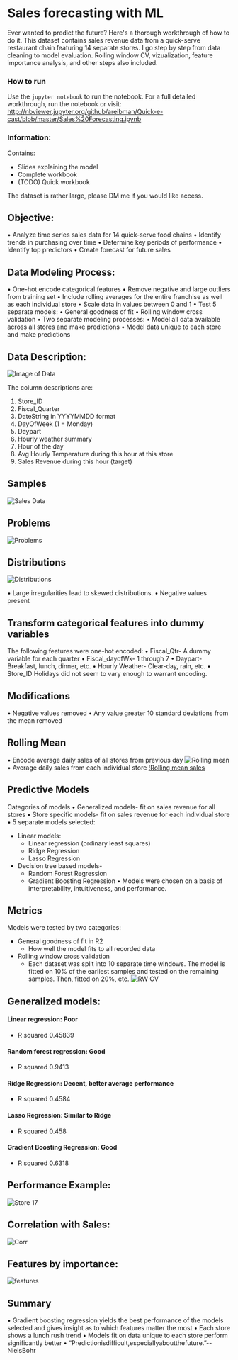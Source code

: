 # Sales forecasting with ML
Ever wanted to predict the future? Here's a thorough workthrough of how to do it. This dataset contains sales revenue data from a quick-serve restaurant chain featuring 14 separate stores. I go step by step from data cleaning to model evaluation. Rolling window CV, vizualization, feature importance analysis, and other steps also included.

### How to run
Use the `jupyter notebook` to run the notebook.
For a full detailed workthrough, run the notebook or visit: http://nbviewer.jupyter.org/github/areibman/Quick-e-cast/blob/master/Sales%20Forecasting.ipynb


### Information: 
Contains: 
* Slides explaining the model
* Complete workbook
* (TODO) Quick workbook

The dataset is rather large, please DM me if you would like access.

## Objective:
• Analyze time series sales data for 14 quick-serve food chains
• Identify trends in purchasing over time
• Determine key periods of performance
• Identify top predictors
• Create forecast for future sales

## Data Modeling Process:

• One-hot encode categorical features
• Remove negative and large outliers from training set
• Include rolling averages for the entire franchise as well as each
individual store
• Scale data in values between 0 and 1
• Test 5 separate models:
• General goodness of fit
• Rolling window cross validation
• Two separate modeling processes:
• Model all data available across all stores and make predictions
• Model data unique to each store and make predictions

## Data Description:

![Image of Data](https://raw.githubusercontent.com/areibman/Quick-e-cast/master/Screen%20Shot%202018-04-06%20at%204.51.51%20PM.png)

The column descriptions are:
1. Store_ID
2. Fiscal_Quarter
3. DateString in YYYYMMDD format
4. DayOfWeek (1 = Monday)
5. Daypart
6. Hourly weather summary
7. Hour of the day
8. Avg Hourly Temperature during this hour at this store
9. Sales Revenue during this hour (target)

## Samples

![Sales Data](https://raw.githubusercontent.com/areibman/Quick-e-cast/master/Screen%20Shot%202018-04-06%20at%204.52.04%20PM.png)

## Problems
![Problems](https://raw.githubusercontent.com/areibman/Quick-e-cast/master/Screen%20Shot%202018-04-06%20at%204.52.16%20PM.png)

## Distributions
![Distributions](https://raw.githubusercontent.com/areibman/Quick-e-cast/master/Screen%20Shot%202018-04-06%20at%204.52.28%20PM.png)

• Large irregularities lead to skewed distributions.
• Negative values present

## Transform categorical features into dummy variables
The following features were one-hot encoded:
• Fiscal_Qtr- A dummy variable for each quarter
• Fiscal_dayofWk- 1 through 7
• Daypart- Breakfast, lunch, dinner, etc.
• Hourly Weather- Clear-day, rain, etc.
• Store_ID
Holidays did not seem to vary enough to warrant encoding.

## Modifications
• Negative values removed
• Any value greater 10 standard deviations from the
mean removed

## Rolling Mean
• Encode average daily sales of all stores from previous day
![Rolling mean](https://raw.githubusercontent.com/areibman/Quick-e-cast/master/Screen%20Shot%202018-04-06%20at%204.52.47%20PM.png)
• Average daily sales from each individual store
[!Rolling mean sales](https://raw.githubusercontent.com/areibman/Quick-e-cast/master/Screen%20Shot%202018-04-06%20at%204.53.05%20PM.png)

## Predictive Models
Categories of models
• Generalized models- fit on sales revenue for all
stores
• Store specific models- fit on sales revenue for each
individual store
• 5 separate models selected:
* Linear models:
    * Linear regression (ordinary least squares)
    * Ridge Regression
    * Lasso Regression
* Decision tree based models-
    * Random Forest Regression
    * Gradient Boosting Regression
• Models were chosen on a basis of interpretability, intuitiveness, and performance.

## Metrics

Models were tested by two categories: 
* General goodness of fit in R2
    * How well the model fits to all recorded data 
* Rolling window cross validation
    * Each dataset was split into 10 separate time windows. The model is fitted on 10% of the earliest samples and tested on the remaining samples. Then, fitted on 20%, etc.
![RW CV](https://raw.githubusercontent.com/areibman/Quick-e-cast/master/Screen%20Shot%202018-04-06%20at%204.53.21%20PM.png)

## Generalized models:
#### Linear regression: Poor
* R squared 0.45839

#### Random forest regression: Good
* R squared 0.9413

#### Ridge Regression: Decent, better average performance
* R squared 0.4584

#### Lasso Regression: Similar to Ridge
* R squared 0.458

#### Gradient Boosting Regression: Good
* R squared 0.6318

## Performance Example:
![Store 17](https://raw.githubusercontent.com/areibman/Quick-e-cast/master/Screen%20Shot%202018-04-06%20at%204.58.38%20PM.png)

## Correlation with Sales:
![Corr](https://raw.githubusercontent.com/areibman/Quick-e-cast/master/Screen%20Shot%202018-04-06%20at%205.04.28%20PM.png)

## Features by importance:
![features](https://raw.githubusercontent.com/areibman/Quick-e-cast/master/Screen%20Shot%202018-04-06%20at%205.00.28%20PM.png)

## Summary
• Gradient boosting regression yields the best performance of the models selected and gives insight as to which features matter the most
• Each store shows a lunch rush trend
• Models fit on data unique to each store perform significantly
better
• “Predictionisdifficult,especiallyaboutthefuture.”--NielsBohr

